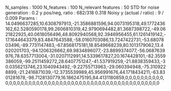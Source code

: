 N_samples                     : 1000
N_features                    : 100
N_relevant features           : 50
STD for noise generation      : 0.2
y pos/neg, ratio              : 682/318 0.318
Noisy y (actual / ratio)      : 9 / 0.009
Params                        : 14.0496637285,10.6308797913,-21.3586881596,94.0073195318,49.1772436162,62.5280590178,99.2606810319,42.9790694482,81.3687398722,-49.0621822925,40.0618056496,48.8092940568,92.3946956455,61.1261419142,-17.1644643379,83.4847643588,-58.0160703086,13.7247422731,-53.6807803496,-89.7731147483,-67.8568175181,18.8549668239,80.1013179062,13.4020201703,-94.1206326662,69.9834896077,-23.8899374077,-56.0687639976,78.6357713004,-31.0207112991,14.5339617827,20.1674428101,-82.3559386059,-99.2511459272,28.6407751247,-41.537919259,-21.8838359433,-30.0356213746,23.1040943492,-9.22755713963,-29.060394948,-75.3109228899,-21.2416871039,-12.3735539989,45.956991676,44.1718434211,-63.8301281678,-98.7128130779,16.1862475195,84.4131180859,0,0,0,0,0,0,0,0,0,0,0,0,0,0,0,0,0,0,0,0,0,0,0,0,0,0,0,0,0,0,0,0,0,0,0,0,0,0,0,0,0,0,0,0,0,0,0,0,0,0
